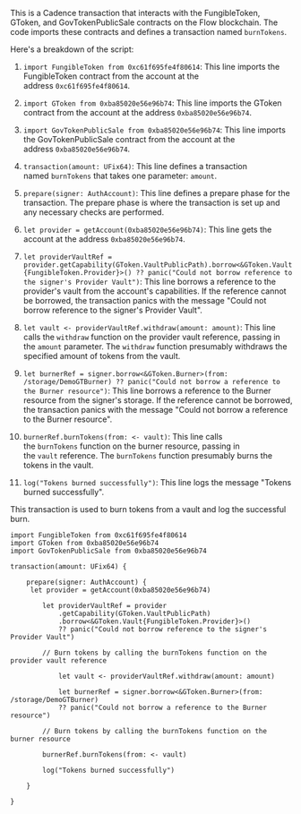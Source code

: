
This is a Cadence transaction that interacts with the  FungibleToken, GToken, and GovTokenPublicSale contracts on the Flow blockchain. The code imports these contracts and defines a transaction named `burnTokens`.

Here's a breakdown of the script:

1. `import FungibleToken from 0xc61f695fe4f80614`: This line imports the FungibleToken contract from the account at the address `0xc61f695fe4f80614`.

2. `import GToken from 0xba85020e56e96b74`: This line imports the GToken contract from the account at the address `0xba85020e56e96b74`.

3. `import GovTokenPublicSale from 0xba85020e56e96b74`: This line imports the GovTokenPublicSale contract from the account at the address `0xba85020e56e96b74`.

4. `transaction(amount: UFix64)`: This line defines a transaction named `burnTokens` that takes one parameter: `amount`.

5. `prepare(signer: AuthAccount)`: This line defines a prepare phase for the transaction. The prepare phase is where the transaction is set up and any necessary checks are performed.

6. `let provider = getAccount(0xba85020e56e96b74)`: This line gets the account at the address `0xba85020e56e96b74`.

7. `let providerVaultRef = provider.getCapability(GToken.VaultPublicPath).borrow<&GToken.Vault{FungibleToken.Provider}>() ?? panic("Could not borrow reference to the signer's Provider Vault")`: This line borrows a reference to the provider's vault from the account's capabilities. If the reference cannot be borrowed, the transaction panics with the message "Could not borrow reference to the signer's Provider Vault".

8. `let vault <- providerVaultRef.withdraw(amount: amount)`: This line calls the `withdraw` function on the provider vault reference, passing in the `amount` parameter. The `withdraw` function presumably withdraws the specified amount of tokens from the vault.

9. `let burnerRef = signer.borrow<&GToken.Burner>(from: /storage/DemoGTBurner) ?? panic("Could not borrow a reference to the Burner resource")`: This line borrows a reference to the Burner resource from the signer's storage. If the reference cannot be borrowed, the transaction panics with the message "Could not borrow a reference to the Burner resource".

10. `burnerRef.burnTokens(from: <- vault)`: This line calls the `burnTokens` function on the burner resource, passing in the `vault` reference. The `burnTokens` function presumably burns the tokens in the vault.

11. `log("Tokens burned successfully")`: This line logs the message "Tokens burned successfully".

This transaction is used to burn tokens from a vault and log the successful burn.

```cadence
import FungibleToken from 0xc61f695fe4f80614
import GToken from 0xba85020e56e96b74
import GovTokenPublicSale from 0xba85020e56e96b74

transaction(amount: UFix64) {

    prepare(signer: AuthAccount) {
     let provider = getAccount(0xba85020e56e96b74)

        let providerVaultRef = provider
            .getCapability(GToken.VaultPublicPath)
            .borrow<&GToken.Vault{FungibleToken.Provider}>()
            ?? panic("Could not borrow reference to the signer's Provider Vault")

        // Burn tokens by calling the burnTokens function on the provider vault reference
        
	        let vault <- providerVaultRef.withdraw(amount: amount)

            let burnerRef = signer.borrow<&GToken.Burner>(from: /storage/DemoGTBurner)
            ?? panic("Could not borrow a reference to the Burner resource")

        // Burn tokens by calling the burnTokens function on the burner resource

        burnerRef.burnTokens(from: <- vault)

        log("Tokens burned successfully")

    }

}
```
